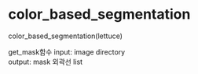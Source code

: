 # color_based_segmentation
color_based_segmentation(lettuce)

get_mask함수
input: image directory \
output: mask 외곽선 list
